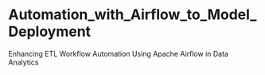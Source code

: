 # Automation_with_Airflow_to_Model_Deployment
Enhancing ETL Workflow Automation Using Apache Airflow in Data Analytics 
